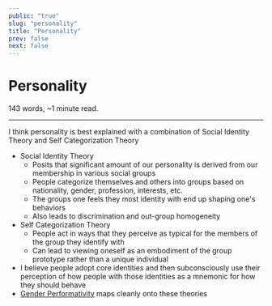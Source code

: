 ```yaml
---
public: "true"
slug: "personality"
title: "Personality"
prev: false
next: false
---
```

<script setup>
import { data } from '../../git.data.ts';
import { useData } from 'vitepress';
const pageData = useData();
</script>
<h1 class="p-name">Personality</h1>
<p>143 words, ~1 minute read. <span v-html="data[`site/${pageData.page.value.relativePath}`]" /></p>
<hr/>

I think personality is best explained with a combination of Social Identity Theory and Self Categorization Theory
- Social Identity Theory
	- Posits that significant amount of our personality is derived from our membership in various social groups
	- People categorize themselves and others into groups based on nationality, gender, profession, interests, etc.
	- The groups one feels they most identity with end up shaping one's behaviors
	- Also leads to discrimination and out-group homogeneity
- Self Categorization Theory
	- People act in ways that they perceive as typical for the members of the group they identify with
	- Can lead to viewing oneself as an embodiment of the group prototype rather than a unique individual
- I believe people adopt core identities and then subconsciously use their perception of how people with those identities as a mnemonic for how they should behave
- [Gender Performativity](/garden/gender-performativity/index.md) maps cleanly onto these theories